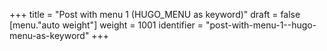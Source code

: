 +++
title = "Post with menu 1 (HUGO_MENU as keyword)"
draft = false
[menu."auto weight"]
  weight = 1001
  identifier = "post-with-menu-1--hugo-menu-as-keyword"
+++

